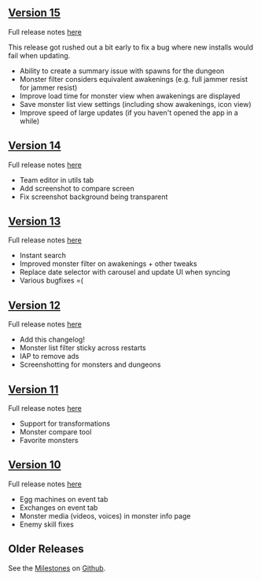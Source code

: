 ## [Version 15](https://github.com/nachoapps/dadguide-flutter/releases/tag/v15)

Full release notes [here](https://github.com/nachoapps/dadguide-flutter/milestone/15?closed=1)

This release got rushed out a bit early to fix a bug where new installs would fail when updating.

* Ability to create a summary issue with spawns for the dungeon
* Monster filter considers equivalent awakenings (e.g. full jammer resist for jammer resist)
* Improve load time for monster view when awakenings are displayed
* Save monster list view settings (including show awakenings, icon view)
* Improve speed of large updates (if you haven't opened the app in a while)

## [Version 14](https://github.com/nachoapps/dadguide-flutter/releases/tag/v14)

Full release notes [here](https://github.com/nachoapps/dadguide-flutter/milestone/14?closed=1)

* Team editor in utils tab
* Add screenshot to compare screen
* Fix screenshot background being transparent

## [Version 13](https://github.com/nachoapps/dadguide-flutter/releases/tag/2.0.105)

Full release notes [here](https://github.com/nachoapps/dadguide-flutter/milestone/13?closed=1)

* Instant search
* Improved monster filter on awakenings + other tweaks
* Replace date selector with carousel and update UI when syncing
* Various bugfixes =(

## [Version 12](https://github.com/nachoapps/dadguide-flutter/releases/tag/2.0.103)

Full release notes [here](https://github.com/nachoapps/dadguide-flutter/milestone/12?closed=1)

* Add this changelog!
* Monster list filter sticky across restarts
* IAP to remove ads
* Screenshotting for monsters and dungeons

## [Version 11](https://github.com/nachoapps/dadguide-flutter/releases/tag/2.0.87)

Full release notes [here](https://github.com/nachoapps/dadguide-flutter/milestone/11?closed=1)

* Support for transformations
* Monster compare tool
* Favorite monsters

## [Version 10](https://github.com/nachoapps/dadguide-flutter/releases/tag/v2.0.82)

Full release notes [here](https://github.com/nachoapps/dadguide-flutter/milestone/10?closed=1)

* Egg machines on event tab
* Exchanges on event tab
* Monster media (videos, voices) in monster info page
* Enemy skill fixes

## Older Releases

See the [Milestones](https://github.com/nachoapps/dadguide-flutter/milestones?state=closed) on [Github](https://github.com/nachoapps/dadguide-flutter).
